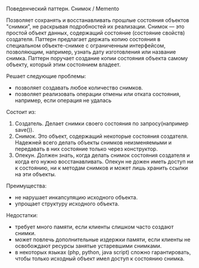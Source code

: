 Поведенческий паттерн.
Снимок / Memento

Позволяет сохранять и восстанавливать прошлые состояния объектов "снимки", не раскрывая
подробностей их реализации. Снимок — это простой объект данных, содержащий состояние
(состояние свойств) создателя. Паттерн предлагает держать копию состояния в специальном
объекте-снимке с ограниченным интерфейсом, позволяющим, например, узнать дату изготовления или название снимка.
Паттерн поручает создание копии состояния объекта самому объекту, который этим состоянием владеет.

Решает следующие проблемы:
+ позволяет создавать любое количество снимков.
+ позволяет реализовать операции отмены или отката состояния, например, если операция не удалась

Состоит из:
1. Создатель.
Делает снимки своего состояния по запросу(например save()).
2. Снимок.
Это объект, содержащий некоторые состояния создателя. Надежней всего 
делать объекты снимков неизменяемыми и передавать в них состояние только
через конструктор.
3. Опекун.
Должен знать, когда делать снимок состояния создателя и когда его
нужно восстанавливать. Опекун не дожен иметь доступ ни к состоянию, ни
к методам снимков и может лишь хранить ссылки на эти объекты.

Преимущества:
+ не нарушает инкапсуляцию исходного объекта.
+ упрощает структуру исходного объекта.

Недостатки:
- требует много памяти, если клиенты слишком часто создают снимки.
- может повлечь дополнительные издержки памяти, если клиенты не освобождают
ресурсы занятые устаревшими снимками.
- в некоторых языках (php, python, java script) сложно гарантировать, чтобы
только исходный объект имел доступ к состоянию снимка.